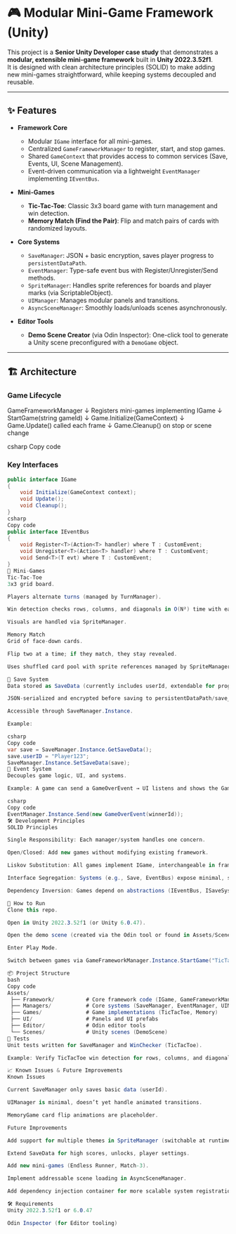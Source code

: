 # 🎮 Modular Mini-Game Framework (Unity)

This project is a **Senior Unity Developer case study** that demonstrates a **modular, extensible mini-game framework** built in **Unity 2022.3.52f1**.  
It is designed with clean architecture principles (SOLID) to make adding new mini-games straightforward, while keeping systems decoupled and reusable.

---

## ✨ Features

- **Framework Core**
  - Modular `IGame` interface for all mini-games.
  - Centralized `GameFrameworkManager` to register, start, and stop games.
  - Shared `GameContext` that provides access to common services (Save, Events, UI, Scene Management).
  - Event-driven communication via a lightweight `EventManager` implementing `IEventBus`.

- **Mini-Games**
  - **Tic-Tac-Toe**: Classic 3x3 board game with turn management and win detection.
  - **Memory Match (Find the Pair)**: Flip and match pairs of cards with randomized layouts.

- **Core Systems**
  - `SaveManager`: JSON + basic encryption, saves player progress to `persistentDataPath`.
  - `EventManager`: Type-safe event bus with Register/Unregister/Send methods.
  - `SpriteManager`: Handles sprite references for boards and player marks (via ScriptableObject).
  - `UIManager`: Manages modular panels and transitions.
  - `AsyncSceneManager`: Smoothly loads/unloads scenes asynchronously.

- **Editor Tools**
  - **Demo Scene Creator** (via Odin Inspector): One-click tool to generate a Unity scene preconfigured with a `DemoGame` object.

---

## 🏗 Architecture

### Game Lifecycle

GameFrameworkManager
↓
Registers mini-games implementing IGame
↓
StartGame(string gameId)
↓
Game.Initialize(GameContext)
↓
Game.Update() called each frame
↓
Game.Cleanup() on stop or scene change

csharp
Copy code

### Key Interfaces

```csharp
public interface IGame
{
    void Initialize(GameContext context);
    void Update();
    void Cleanup();
}
csharp
Copy code
public interface IEventBus
{
    void Register<T>(Action<T> handler) where T : CustomEvent;
    void Unregister<T>(Action<T> handler) where T : CustomEvent;
    void Send<T>(T evt) where T : CustomEvent;
}
🧩 Mini-Games
Tic-Tac-Toe
3x3 grid board.

Players alternate turns (managed by TurnManager).

Win detection checks rows, columns, and diagonals in O(N²) time with early exits.

Visuals are handled via SpriteManager.

Memory Match
Grid of face-down cards.

Flip two at a time; if they match, they stay revealed.

Uses shuffled card pool with sprite references managed by SpriteManager.

💾 Save System
Data stored as SaveData (currently includes userId, extendable for progress, scores, unlocks).

JSON-serialized and encrypted before saving to persistentDataPath/save_data.txt.

Accessible through SaveManager.Instance.

Example:

csharp
Copy code
var save = SaveManager.Instance.GetSaveData();
save.userID = "Player123";
SaveManager.Instance.SetSaveData(save);
🔔 Event System
Decouples game logic, UI, and systems.

Example: A game can send a GameOverEvent → UI listens and shows the Game Over panel.

csharp
Copy code
EventManager.Instance.Send(new GameOverEvent(winnerId));
🛠 Development Principles
SOLID Principles

Single Responsibility: Each manager/system handles one concern.

Open/Closed: Add new games without modifying existing framework.

Liskov Substitution: All games implement IGame, interchangeable in framework.

Interface Segregation: Systems (e.g., Save, EventBus) expose minimal, specific contracts.

Dependency Inversion: Games depend on abstractions (IEventBus, ISaveSystem), not concrete managers.

🚀 How to Run
Clone this repo.

Open in Unity 2022.3.52f1 (or Unity 6.0.47).

Open the demo scene (created via the Odin tool or found in Assets/Scenes/DemoScene.unity).

Enter Play Mode.

Switch between games via GameFrameworkManager.Instance.StartGame("TicTacToe") or "Memory".

📦 Project Structure
bash
Copy code
Assets/
 ├── Framework/          # Core framework code (IGame, GameFrameworkManager, GameContext)
 ├── Managers/           # Core systems (SaveManager, EventManager, UIManager, SceneManager, SpriteManager)
 ├── Games/              # Game implementations (TicTacToe, Memory)
 ├── UI/                 # Panels and UI prefabs
 ├── Editor/             # Odin editor tools
 └── Scenes/             # Unity scenes (DemoScene)
🧪 Tests
Unit tests written for SaveManager and WinChecker (TicTacToe).

Example: Verify TicTacToe win detection for rows, columns, and diagonals.

📈 Known Issues & Future Improvements
Known Issues

Current SaveManager only saves basic data (userId).

UIManager is minimal, doesn’t yet handle animated transitions.

MemoryGame card flip animations are placeholder.

Future Improvements

Add support for multiple themes in SpriteManager (switchable at runtime).

Extend SaveData for high scores, unlocks, player settings.

Add new mini-games (Endless Runner, Match-3).

Implement addressable scene loading in AsyncSceneManager.

Add dependency injection container for more scalable system registration.

🛠 Requirements
Unity 2022.3.52f1 or 6.0.47

Odin Inspector (for Editor tooling)